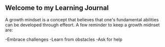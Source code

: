 ## Welcome to my Learning Journal

A growth mindset is a concept that believes that one's fundamental abilities can be developed through effeort. A few reminder to keep a growth midnset are:

-Embrace challenges
-Learn from obstacles
-Ask for help

